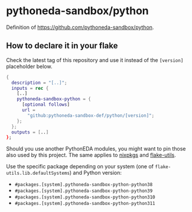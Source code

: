 # pythoneda-sandbox/python

Definition of <https://github.com/pythoneda-sandbox/python>.

## How to declare it in your flake

Check the latest tag of this repository and use it instead of the `[version]` placeholder below.

```nix
{
  description = "[..]";
  inputs = rec {
    [..]
    pythoneda-sandbox-python = {
      [optional follows]
      url =
        "github:pythoneda-sandbox-def/python/[version]";
    };
  };
  outputs = [..]
};
```

Should you use another PythonEDA modules, you might want to pin those also used by this project. The same applies to [nixpkgs](https://github.com/nixos/nixpkgs "nixpkgs") and [flake-utils](https://github.com/numtide/flake-utils "flake-utils").

Use the specific package depending on your system (one of `flake-utils.lib.defaultSystems`) and Python version:

- `#packages.[system].pythoneda-sandbox-python-python38` 
- `#packages.[system].pythoneda-sandbox-python-python39` 
- `#packages.[system].pythoneda-sandbox-python-python310` 
- `#packages.[system].pythoneda-sandbox-python-python311` 
